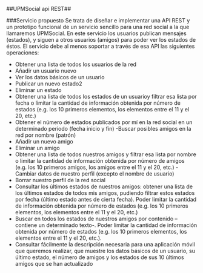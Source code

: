 ##UPMSocial api REST##

###Servicio propuesto
Se trata de diseñar e implementar una API REST y un prototipo funcional de un servicio sencillo para una red social a la que llamaremos UPMSocial. En este servicio los
usuarios publican mensajes (estados), y siguen a otros usuarios (amigos) para poder ver los estados de éstos. El servicio debe al menos soportar a través de esa API las
siguientes operaciones:

- Obtener una lista de todos los usuarios de la red
- Añadir un usuario nuevo
- Ver los datos básicos de un usuario
- Publicar un nuevo estado2
- Eliminar un estado
- Obtener una lista de todos los estados de un usuarioy filtrar esa lista por fecha
o limitar la cantidad de información obtenida por número de estados (e.g. los
10 primeros elementos, los elementos entre el 11 y el 20, etc.)
- Obtener el número de estados publicados por mí en la red social en un
determinado periodo (fecha inicio y fin)
-Buscar posibles amigos en la red por nombre (patrón)
- Añadir un nuevo amigo
- Eliminar un amigo
- Obtener una lista de todos nuestros amigos y filtrar esa lista por nombre o
limitar la cantidad de información obtenida por número de amigos (e.g. los 10
primeros amigos, los amigos entre el 11 y el 20, etc.)
-Cambiar datos de nuestro perfil (excepto el nombre de usuario)
- Borrar nuestro perfil de la red social
- Consultar los últimos estados de nuestros amigos: obtener una lista de los
últimos estados de todos mis amigos, pudiendo filtrar estos estados por fecha (último estado antes de cierta fecha). Poder limitar la cantidad de información obtenida por número de estados (e.g. los 10 primeros elementos, los elementos entre el 11 y el 20, etc.)
- Buscar en todos los estados de nuestros amigos por contenido –contiene un
determinado texto-. Poder limitar la cantidad de información obtenida por
número de estados (e.g. los 10 primeros elementos, los elementos entre el 11 y
el 20, etc.).
- Consultar fácilmente la descripción necesaria para una aplicación móvil que
queremos realizar, que muestre los datos básicos de un usuario, su último
estado, el número de amigos y los estados de sus 10 últimos amigos que se han
actualizado